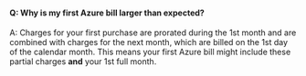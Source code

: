#### Q: Why is my first Azure bill larger than expected?

A: Charges for your first purchase are prorated during the
1st month and are combined with charges for the next month,
which are billed on the 1st day of the calendar month.
This means your first Azure bill might include these
partial charges **and** your 1st full month.
